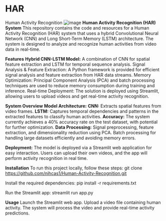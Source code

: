 # HAR
Human Activity Recognition
![image](https://github.com/user-attachments/assets/032efc3d-bfaf-4bd1-b8dc-45455e241616)
**Human Activity Recognition (HAR) System**
This repository contains the code and resources for a Human Activity Recognition (HAR) system that uses a hybrid Convolutional Neural Network (CNN) and Long Short-Term Memory (LSTM) architecture. The system is designed to analyze and recognize human activities from video data in real-time.

**Features**
**Hybrid CNN-LSTM Model:** A combination of CNN for spatial feature extraction and LSTM for temporal sequence analysis.
Signal Analysis & Feature Extraction: A Python framework is provided for efficient signal analysis and feature extraction from HAR data streams.
Memory Optimization: Principal Component Analysis (PCA) and batch processing techniques are used to reduce memory consumption during training and inference.
Real-time Deployment: The solution is deployed using Streamlit, allowing users to upload videos and get real-time activity recognition.

**System Overview**
**Model Architecture:**
**CNN:** Extracts spatial features from video frames.
**LSTM:** Captures temporal dependencies and patterns in the extracted features to classify human activities.
**Accuracy:** The system currently achieves a 40% accuracy rate on the test dataset, with potential for further optimization.
**Data Processing:**
Signal preprocessing, feature extraction, and dimensionality reduction using PCA.
Batch processing for handling large datasets efficiently and avoiding memory errors.

**Deployment:**
The model is deployed via a Streamlit web application for easy interaction.
Users can upload their own videos, and the app will perform activity recognition in real time.


**Installation**
To run this project locally, follow these steps:
git clone https://github.com/nihcas1/Human-Activity-Recognition.git

Install the required dependencies:
pip install -r requirements.txt

Run the Streamlit app:
streamlit run app.py

**Usage**
Launch the Streamlit web app.
Upload a video file containing human activity.
The system will process the video and provide real-time activity predictions.


